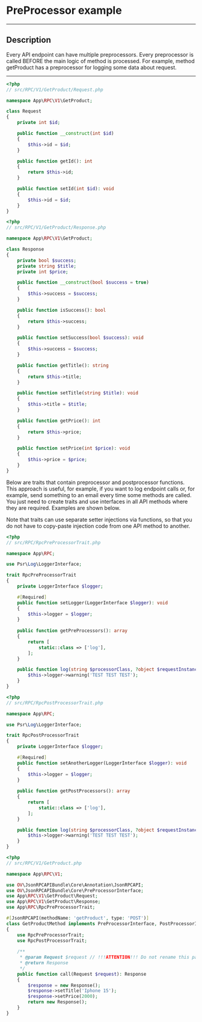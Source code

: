 # PreProcessor example

---

## Description

Every API endpoint can have multiple preprocessors.
Every preprocessor is called BEFORE the main logic of method is processed.
For example, method getProduct has a preprocessor for logging some data about request.

---

```php
<?php
// src/RPC/V1/GetProduct/Request.php

namespace App\RPC\V1\GetProduct;

class Request
{
    private int $id;

    public function __construct(int $id)
    {
        $this->id = $id;
    }

    public function getId(): int
    {
        return $this->id;
    }

    public function setId(int $id): void
    {
        $this->id = $id;
    }
}
```
```php
<?php
// src/RPC/V1/GetProduct/Response.php

namespace App\RPC\V1\GetProduct;

class Response
{
    private bool $success;
    private string $title;
    private int $price;

    public function __construct(bool $success = true)
    {
        $this->success = $success;
    }

    public function isSuccess(): bool
    {
        return $this->success;
    }

    public function setSuccess(bool $success): void
    {
        $this->success = $success;
    }

    public function getTitle(): string
    {
        return $this->title;
    }

    public function setTitle(string $title): void
    {
        $this->title = $title;
    }

    public function getPrice(): int
    {
        return $this->price;
    }

    public function setPrice(int $price): void
    {
        $this->price = $price;
    }
}
```

Below are traits that contain preprocessor and postprocessor functions.
This approach is useful, for example, if you want to log endpoint calls
or, for example, send something to an email every time some methods are called. You just need to create traits and use interfaces in
all API methods where they are required. Examples are shown below.

Note that traits can use separate setter injections via functions, so that you do not have to copy-paste injection code from one API method to another.

```php
<?php
// src/RPC/RpcPreProcessorTrait.php

namespace App\RPC;

use Psr\Log\LoggerInterface;

trait RpcPreProcessorTrait
{
    private LoggerInterface $logger;

    #[Required]
    public function setLogger(LoggerInterface $logger): void
    {
        $this->logger = $logger;
    }
    
    public function getPreProcessors(): array
    {
        return [
            static::class => ['log'],
        ];
    }

    public function log(string $processorClass, ?object $requestInstance = null) {
        $this->logger->warning('TEST TEST TEST');
    }
}
```
```php
<?php
// src/RPC/RpcPostProcessorTrait.php

namespace App\RPC;

use Psr\Log\LoggerInterface;

trait RpcPostProcessorTrait
{
    private LoggerInterface $logger;

    #[Required]
    public function setAnotherLogger(LoggerInterface $logger): void
    {
        $this->logger = $logger;
    }
    
    public function getPostProcessors(): array
    {
        return [
            static::class => ['log'],
        ];
    }

    public function log(string $processorClass, ?object $requestInstance = null, ?OvResponseInterface $response = null) {
        $this->logger->warning('TEST TEST TEST');
    }
}
```
```php
<?php
// src/RPC/V1/GetProduct.php

namespace App\RPC\V1;

use OV\JsonRPCAPIBundle\Core\Annotation\JsonRPCAPI;
use OV\JsonRPCAPIBundle\Core\PreProcessorInterface;
use App\RPC\V1\GetProduct\Request;
use App\RPC\V1\GetProduct\Response;
use App\RPC\RpcPreProcessorTrait;

#[JsonRPCAPI(methodName: 'getProduct', type: 'POST')]
class GetProductMethod implements PreProcessorInterface, PostProcessorInterface
{
    use RpcPreProcessorTrait;
    use RpcPostProcessorTrait;
    
    /**
     * @param Request $request // !!!ATTENTION!!! Do not rename this param - just change type, but not the name of variable
     * @return Response
     */
    public function call(Request $request): Response
    {
        $response = new Response();
        $response->setTitle('Iphone 15');
        $response->setPrice(2000);
        return new Response();
    }
}
```
